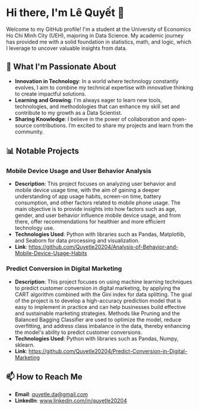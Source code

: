 # Hi there, I'm Lê Quyết 👋

Welcome to my GitHub profile! I'm a student at the University of Economics Ho Chi Minh City (UEH), majoring in Data Science. My academic journey has provided me with a solid foundation in statistics, math, and logic, which I leverage to uncover valuable insights from data.

## 🚀 What I'm Passionate About

- **Innovation in Technology**: In a world where technology constantly evolves, I aim to combine my technical expertise with innovative thinking to create impactful solutions.
- **Learning and Growing**: I'm always eager to learn new tools, technologies, and methodologies that can enhance my skill set and contribute to my growth as a Data Scientist.
- **Sharing Knowledge**: I believe in the power of collaboration and open-source contributions. I’m excited to share my projects and learn from the community.
## 📊 Notable Projects
### Mobile Device Usage and User Behavior Analysis

- **Description**: This project focuses on analyzing user behavior and mobile device usage time, with the aim of gaining a deeper understanding of app usage habits, screen-on time, battery consumption, and other factors related to mobile phone usage. The main objective is to provide insights into how factors such as age, gender, and user behavior influence mobile device usage, and from there, offer recommendations for healthier and more efficient technology use.
- **Technologies Used**: Python with libraries such as Pandas, Matplotlib, and Seaborn for data processing and visualization.
- **Link**: https://github.com/Quyetle20204/Analysis-of-Behavior-and-Mobile-Device-Usage-Habits
### Predict Conversion in Digital Marketing

- **Description**: This project focuses on using machine learning techniques to predict customer conversion in digital marketing, by applying the CART algorithm combined with the Gini index for data splitting. The goal of the project is to develop a high-accuracy prediction model that is easy to implement in practice and can help businesses build effective and sustainable marketing strategies. Methods like Pruning and the Balanced Bagging Classifier are used to optimize the model, reduce overfitting, and address class imbalance in the data, thereby enhancing the model's ability to predict customer conversions.
- **Technologies Used**: Python with libraries such as Pandas, Numpy, sklearn.
- **Link**: https://github.com/Quyetle20204/Predict-Conversion-in-Digital-Marketing

## 📫 How to Reach Me

- **Email**: [quyetle.da@gmail.com](mailto:quyetle.da@gmail.com)
- **LinkedIn**: www.linkedin.com/in/quyetle20204
